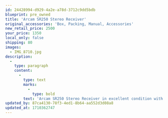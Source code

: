 ```yaml
---
id: 24428994-d929-4a2e-a78d-3712c9dd5bdb
blueprint: pre_owned
title: 'Arcam SR250 Stereo Receiver'
original_accessories: 'Box, Packing, Manual, Accessories'
new_retail_price: 2500
your_price: 1350
local_only: false
shipping: 80
images:
  - IMG_8710.jpg
description:
  -
    type: paragraph
    content:
      -
        type: text
        marks:
          -
            type: bold
        text: 'Arcam SR250 Stereo Receiver in excellent condition with box (not original), packing, and accessories. Unit sold as new for $2,500.00'
updated_by: 87ca4130-78f3-4ed1-8b64-aa552d3d08a8
updated_at: 1710362747
---
```

